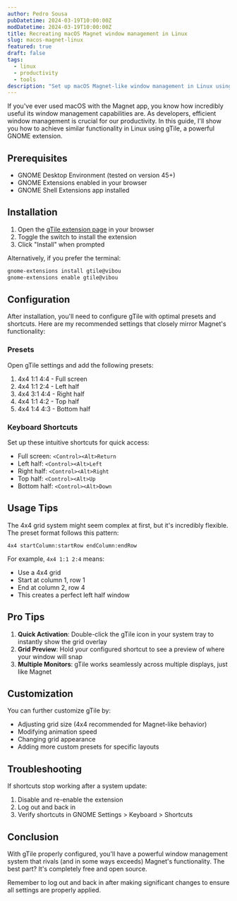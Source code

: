 ```yaml
---
author: Pedro Sousa
pubDatetime: 2024-03-19T10:00:00Z
modDatetime: 2024-03-19T10:00:00Z
title: Recreating macOS Magnet window management in Linux
slug: macos-magnet-linux
featured: true
draft: false
tags:
  - linux
  - productivity
  - tools
description: "Set up macOS Magnet-like window management in Linux using gTile with custom presets and keyboard shortcuts for efficient workspace organization"
---
```


If you've ever used macOS with the Magnet app, you know how incredibly useful its window management capabilities are. As developers, efficient window management is crucial for our productivity. In this guide, I'll show you how to achieve similar functionality in Linux using gTile, a powerful GNOME extension.

## Prerequisites

- GNOME Desktop Environment (tested on version 45+)
- GNOME Extensions enabled in your browser
- GNOME Shell Extensions app installed

## Installation

1. Open the [gTile extension page](https://extensions.gnome.org/extension/28/gtile/) in your browser
2. Toggle the switch to install the extension
3. Click "Install" when prompted

Alternatively, if you prefer the terminal:

```bash
gnome-extensions install gtile@vibou
gnome-extensions enable gtile@vibou
```

## Configuration

After installation, you'll need to configure gTile with optimal presets and shortcuts. Here are my recommended settings that closely mirror Magnet's functionality:

### Presets

Open gTile settings and add the following presets:

1. 4x4 1:1 4:4 - Full screen
2. 4x4 1:1 2:4 - Left half
3. 4x4 3:1 4:4 - Right half
4. 4x4 1:1 4:2 - Top half
5. 4x4 1:4 4:3 - Bottom half

### Keyboard Shortcuts

Set up these intuitive shortcuts for quick access:

- Full screen: `<Control><Alt>Return`
- Left half: `<Control><Alt>Left`
- Right half: `<Control><Alt>Right`
- Top half: `<Control><Alt>Up`
- Bottom half: `<Control><Alt>Down`

## Usage Tips

The 4x4 grid system might seem complex at first, but it's incredibly flexible. The preset format follows this pattern:

```
4x4 startColumn:startRow endColumn:endRow
```

For example, `4x4 1:1 2:4` means:

- Use a 4x4 grid
- Start at column 1, row 1
- End at column 2, row 4
- This creates a perfect left half window

## Pro Tips

1. **Quick Activation**: Double-click the gTile icon in your system tray to instantly show the grid overlay
2. **Grid Preview**: Hold your configured shortcut to see a preview of where your window will snap
3. **Multiple Monitors**: gTile works seamlessly across multiple displays, just like Magnet

## Customization

You can further customize gTile by:

- Adjusting grid size (4x4 recommended for Magnet-like behavior)
- Modifying animation speed
- Changing grid appearance
- Adding more custom presets for specific layouts

## Troubleshooting

If shortcuts stop working after a system update:

1. Disable and re-enable the extension
2. Log out and back in
3. Verify shortcuts in GNOME Settings > Keyboard > Shortcuts

## Conclusion

With gTile properly configured, you'll have a powerful window management system that rivals (and in some ways exceeds) Magnet's functionality. The best part? It's completely free and open source.

Remember to log out and back in after making significant changes to ensure all settings are properly applied.
